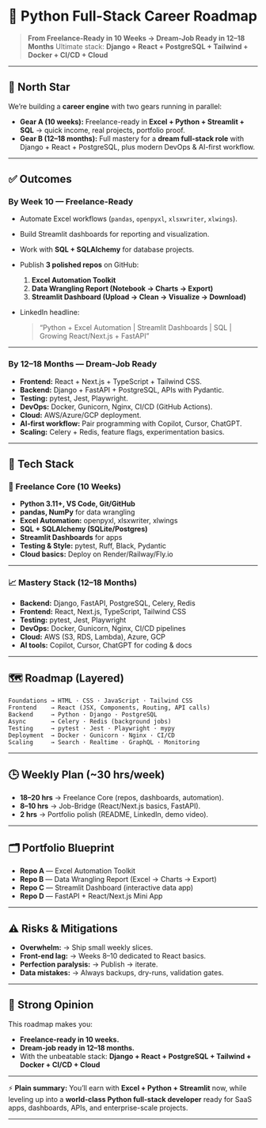 

# 🚀 Python Full-Stack Career Roadmap

> **From Freelance-Ready in 10 Weeks → Dream-Job Ready in 12–18 Months**
> Ultimate stack: **Django + React + PostgreSQL + Tailwind + Docker + CI/CD + Cloud**

---

## 🌟 North Star

We’re building a **career engine** with two gears running in parallel:

* **Gear A (10 weeks):** Freelance-ready in **Excel + Python + Streamlit + SQL** → quick income, real projects, portfolio proof.
* **Gear B (12–18 months):** Full mastery for a **dream full-stack role** with Django + React + PostgreSQL, plus modern DevOps & AI-first workflow.

---

## ✅ Outcomes

### By Week 10 — Freelance-Ready

* Automate Excel workflows (`pandas`, `openpyxl`, `xlsxwriter`, `xlwings`).
* Build Streamlit dashboards for reporting and visualization.
* Work with **SQL + SQLAlchemy** for database projects.
* Publish **3 polished repos** on GitHub:

  1. **Excel Automation Toolkit**
  2. **Data Wrangling Report (Notebook → Charts → Export)**
  3. **Streamlit Dashboard (Upload → Clean → Visualize → Download)**
* LinkedIn headline:

  > “Python + Excel Automation | Streamlit Dashboards | SQL | Growing React/Next.js + FastAPI”

---

### By 12–18 Months — Dream-Job Ready

* **Frontend:** React + Next.js + TypeScript + Tailwind CSS.
* **Backend:** Django + FastAPI + PostgreSQL, APIs with Pydantic.
* **Testing:** pytest, Jest, Playwright.
* **DevOps:** Docker, Gunicorn, Nginx, CI/CD (GitHub Actions).
* **Cloud:** AWS/Azure/GCP deployment.
* **AI-first workflow:** Pair programming with Copilot, Cursor, ChatGPT.
* **Scaling:** Celery + Redis, feature flags, experimentation basics.

---

## 🧰 Tech Stack

### 🔹 Freelance Core (10 Weeks)

* **Python 3.11+, VS Code, Git/GitHub**
* **pandas, NumPy** for data wrangling
* **Excel Automation:** openpyxl, xlsxwriter, xlwings
* **SQL + SQLAlchemy (SQLite/Postgres)**
* **Streamlit Dashboards** for apps
* **Testing & Style:** pytest, Ruff, Black, Pydantic
* **Cloud basics:** Deploy on Render/Railway/Fly.io

---

### 📈 Mastery Stack (12–18 Months)

* **Backend:** Django, FastAPI, PostgreSQL, Celery, Redis
* **Frontend:** React, Next.js, TypeScript, Tailwind CSS
* **Testing:** pytest, Jest, Playwright
* **DevOps:** Docker, Gunicorn, Nginx, CI/CD pipelines
* **Cloud:** AWS (S3, RDS, Lambda), Azure, GCP
* **AI tools:** Copilot, Cursor, ChatGPT for coding & docs

---

## 🗺️ Roadmap (Layered)

```
Foundations → HTML · CSS · JavaScript · Tailwind CSS
Frontend    → React (JSX, Components, Routing, API calls)
Backend     → Python · Django · PostgreSQL
Async       → Celery · Redis (background jobs)
Testing     → pytest · Jest · Playwright · mypy
Deployment  → Docker · Gunicorn · Nginx · CI/CD
Scaling     → Search · Realtime · GraphQL · Monitoring
```

---

## 🕒 Weekly Plan (\~30 hrs/week)

* **18–20 hrs** → Freelance Core (repos, dashboards, automation).
* **8–10 hrs** → Job-Bridge (React/Next.js basics, FastAPI).
* **2 hrs** → Portfolio polish (README, LinkedIn, demo video).

---

## 🗂️ Portfolio Blueprint

* **Repo A** — Excel Automation Toolkit
* **Repo B** — Data Wrangling Report (Excel → Charts → Export)
* **Repo C** — Streamlit Dashboard (interactive data app)
* **Repo D** — FastAPI + React/Next.js Mini App

---

## ⚠️ Risks & Mitigations

* **Overwhelm:** → Ship small weekly slices.
* **Front-end lag:** → Weeks 8–10 dedicated to React basics.
* **Perfection paralysis:** → Publish → iterate.
* **Data mistakes:** → Always backups, dry-runs, validation gates.

---

## 🌟 Strong Opinion

This roadmap makes you:

* **Freelance-ready in 10 weeks.**
* **Dream-job ready in 12–18 months.**
* With the unbeatable stack:
  **Django + React + PostgreSQL + Tailwind + Docker + CI/CD + Cloud**

---

⚡ **Plain summary:**
You’ll earn with **Excel + Python + Streamlit** now, while leveling up into a **world-class Python full-stack developer** ready for SaaS apps, dashboards, APIs, and enterprise-scale projects.

---
